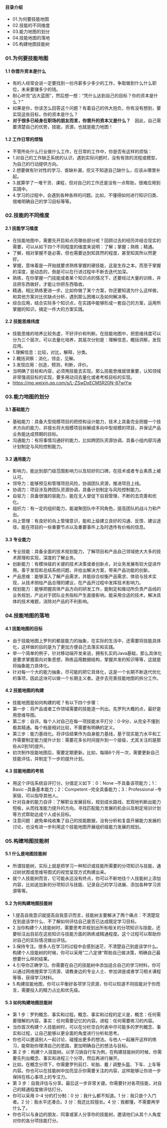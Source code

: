 #### 目录介绍
- 01.为何要技能地图
- 02.技能的不同维度
- 03.能力地图的划分
- 04.技能地图的落地
- 05.构建地图技能树


### 01.为何要技能地图
#### 1.1 你晋升资本是什么
- 有的人经常会说一定要找到一份月薪多少多少的工作，争取做到什么什么职位，未来要赚多少的钱。
- 耐心听完“远大蓝图”，然后想一想：“凭什么达到自己的目标？你的资本是什么？”
- 如果是你，你该怎么回答这个问题？有着自己的伟大抱负，你有没有想到，要实现这些目标，你的资本是什么？
- **对于很多已经身在职场的朋友而言，你晋升的资本又是什么？**　因此，自己需要清楚自己的优势，技能，资源，也就是能力地图！



#### 1.2 工作日常的烦恼
- 不管所处什么行业做什么工作，在日常的工作中，你是否有这样的烦恼：
- 1.对自己的工作缺乏系统的认识，遇到实际问题时，没有有效的流程或模型，为自己的行动提供方向。
- 2.想要做有针对性的学习、查缺补漏，但又不知道自己缺什么，应该从哪里补起。
- 3.就算学了一堆干货、课程，但对自己的工作还是没有一点帮助，很难应用到实践中。
- 4.学习的过程中，会遇到各种各样的问题。比如，不懂得如何进行知识归类、很难明确自己的学习目标等等。



### 02.技能的不同维度
#### 2.1 技能学习维度
- 在技能地图中，需要先开启和点亮哪些部分呢？回顾过去的经历并结合现实的需要，可以从如下四个不同程度的维度来说明：了解；掌握；熟练；精通。
- 了解，相对掌握不是必需，但也需要达到知其然的程度，甚至知其所以然更好。
- 掌握，意味着是一开始就要求熟练掌握的硬技能，这是生存之本。而至于掌握的深度，是动态的，倒是可以在行进过程中不断去迭代加深。
- 熟练，在你掌握一门技能或者某个知识点的情况下，还要经过大量的训练，并且把东西做好，才能让你把东西吸收。
- 精通，相比熟练更进一步。比如你做了某个方案，你还要知道为什么这样做，和其他方案对比优缺点分析，遇到那么困难以及如何解决等。
- 综合应用，结合实际多个知识点，在实践中能够形成一套自己的方案，运用所掌握的知识，搞定一件大的方案实践。



#### 2.2 技能思维纬度
- 技能思维的培养比较务虚，不好评价和判断。在技能地图中，把思维纬度可以分为三个层次，可以去量化培养，其层次分别是：理解信息，概括洞察，发现应用。
- 1.理解信息：比较，对比，解释，分类。
- 2.概括洞察：消化，领会，见解。
- 3.发现应用：创造，预测，判断，评价。
- 当明确了目标和内容，必须用技能去实现。那么技能思维就很重要，认知领域非常强调目标的实现，要多用动词去量化或者考核目标的实现。
- https://mp.weixin.qq.com/s/L-ZSwDxECMSR20N-87wiYw



### 03.能力地图的划分
#### 3.1 基础能力
- 基础能力：具备大型规模项目的把控和设计能力，技术上具备完全把握一个技术方向的能力，并擅长将大规模项目拆解成多向中型规模的项目，并保证产品业务能达成预期的目标。
- 沟通能力：有将事情沟通好的能力，比如跨团队资源协调，具备小组内部沟通计划制定与风险控制能力。


#### 3.2 通用能力
- 影响力，能达到部门级范围影响力以及较好的口碑。在技术或者专业素质上被认可。
- 领导力：能够预见和管理项目风险，协调团队资源，推进项目上线。
- 协调力：项目涉及跨团队资源协调，具备计划制定与风险控制能力。
- 自驱力：具备很强的驱能力，能在无人督促下自我管理，不断的去完善和优化。
- 组织力：有一定的组织能力，能凝聚团队中不同角色，提高团队的战斗力和产出。
- 向上管理：有良好的向上管理意识，能和上级建立良好的沟通、反馈、建议途径，能在项目的一些重要节点以及重要事件上及时透传有价格的信息。


#### 3.3 专业能力
- 专业技能：具备全面的技术规划能力，了解项目和产品自己领域绝大大多的技术原理和实现，深度的了解业务。
- 创新能力：有模块级的关键的技术决策或者创新点，对业务发展有较大促进作用。善于发现和总结系统问题，并给出解决方案，带来产品功能的创新。
- 产品思维：能够深入了解产品需求，并能综合权衡产品需求、体验与技术实现，从技术侧给产品合理的建议，在产品开过程中发挥技术影响力。
- 规划能力：能够把握具体产品方向的研发工作，能制定和推动所负责产品线的业务规划，产出对于团队业务指标产生直接影响。能采用合适的技术，解决具体的技术难题，消除对产品的不利影响。



### 04.技能地图的落地
#### 4.1 技能地图的目标
- 由于技能地图上罗列的都是能力的抽象，在实际的生活中，还需要将技能具体化，这样做的目的是为了更加方便自己去落实和实践。
- 举一个简单的例子，针对移动端开发来说，拥有扎实的Java基础，那么具体化是要求掌握面向对象思想，熟练运用数据结构，掌握并发的知识等等，这就是将抽象能力具体化。
- 针对每一个大的能力抽象，尽可能的把它具体化，这是一个长期不断迭代优化的事项，因此这块可以做一个长期主义者。逐步去完善技能地图的拆分工作。


#### 4.2 技能地图的构建
- 技能地图是如何构建的呢？有以下四个步骤：
- 第一步：将产品或者工作领域需要的技能逐一列出。先罗列大概的点，最好是用思维导图。
- 第二步：自评。每个人对自己在每一项技能水平打分：0-9分，从完全不懂到极其精通。每个档是相对比较，不需要有明确的定义。
- 第三步：能力基线化。将评估结果作为自身能力基线，基于现实能力水平和工作需要制定能力提升计划：需要花多长时间提升到一个层级，尤其关注的是那些从0到1的提升。
- 初次制作技能地图后，需要定期更新。比如，每隔6个月一次，需要更新自己技能评估，并制定下一步的提升计划。



#### 4.3 技能地图的考核
- 用这个评估系统自评打分。分值定义如下：0：None –不具备该项能力；1：Basic –具备基本能力；2：Competent –完全具备能力；3：Professional –专家级，可以指导其他人。
- 针对自身的能力自评：了解职业发展目标，规划成长路线，宏观地判断出能力短板，从而找准能力提升的方向。寻找匹配能力发展的机会以及制定培训计划等方式帮助达成个人成长目标。
- 注意问题：避免单纯收集了自己的技能数据，没有分析和复盘开展能力发展的讨论，也没有进一步利用这个技能地图开展组织级能力发展的规划。



### 05.构建地图技能树
#### 5.1 什么是地图技能树
- 所谓技能树，实际上就是把学习一种知识或技能所需要的分项知识与技能，通过树状图或思维导图式的视觉呈现方式构建出来。
- 就个人技能树而言，它可能永远没有终点，你可以不断地往个人技能树上添加内容，比如追加新的分项知识与技能、记录自己的学习进展、添加各种学习资源等等。


#### 5.2 为何构建地图技能树
- 1.提高自我意识就提高自我意识而言，技能树主要解决了两个痛点：不清楚现在到底该学什么、不了解如何评估自己是否已达成既定学习目标。
- 2.当你构建个人技能树时，需要思考并规划出所有相关的分项知识与技能，还要标注出目前在这些知识与技能方面的熟练或精通程度。这个过程可以帮助你对自己的实际情况做出评估。
- 3.保持专注。很多人在学习的过程中会感到迷茫，不清楚自己到底该学什么。构建个人技能树的时候，你可以采用“二八定律”帮助自己做决策，明确自己最想要什么样的结果。
- 4.引导你正确学习。你需要在自己的技能树中添加适合自己的学习材料，你可以通过网络搜索学习资源、请教身边的专业人士、参加讲座或者学习相关课程等等，获得学习材料。
- 5.构建技能地图，你可以平衡好各项学习资源，你可以知道不同技能对于你而言，需要投入的精力占比和优先级。


#### 5.3 如何构建地图技能树
- 第 1 步：罗列概念、事实和过程。概念、事实和过程的定义是，概念：任何需要理解的内容。事实：任何需要记忆的内容。进程：任何需要练习的内容。
- 当你首次构建个人技能树时，可以在分栏空白列表中尽可能多的罗列概念、事实和过程，让自己能够以更全面的角度进行分析和思考。
- 你也可以邀请别人一起讨论、碰撞出更多的想法。与他人一起展开这样的练习，能帮助你理清自己的思路，更加明确自己的想法与目标。
- 第 2 步：构建个人技能树。以学习骑自行车为例，在构建技能树的时候，你需要先列出概念、事实和进程三个分项，然后再进行展开。
- 比如，在概念分项下，你需要罗列前灯、轮胎、戴 / 调整头盔、下车、上车等内容。你也可以在技能树中加亮显示你需要关注的内容，这样能够让你进一步保持在核心事项上的专注力。
- 第 3 步：自我评估与分享。最后这一步非常关键。你需要针对各项技能，对自己的精通程度做评估打分。
- 你可以采用 0-4 分的打分制：0 分：我什么都不知道。1 分：我只是个入门者。2 分：我水平还凑合。3 分：我还比较擅长。4 分：我都懂，不需要再学什么了。
- 你也可以与身边的朋友、同事或家人分享你的技能树，邀请他们从其个人角度对你的各分项技能打分。




